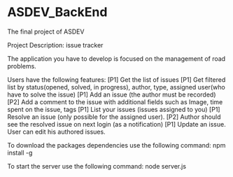 # ASDEV_BackEnd
The final project of ASDEV

Project Description: issue tracker

The application you have to develop is focused on the management of
road problems.

Users have the following features:
[P1] Get the list of issues
[P1] Get filtered list by status(opened, solved, in progress), author, type,
assigned user(who have to solve the issue)
[P1] Add an issue (the author must be recorded)
[P2] Add a comment to the issue with additional fields such as Image, time spent on the issue, tags
[P1] List your issues (issues assigned to you)
[P1] Resolve an issue (only possible for the assigned user).
[P2] Author should see the resolved issue on next login (as a notification)
[P1] Update an issue. User can edit his authored issues.

To download the packages dependencies use the following command:
npm install -g

To start the server use the following command:
node server.js
